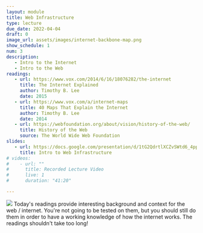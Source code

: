 ```yaml
---
layout: module
title: Web Infrastructure
type: lecture
due_date: 2022-04-04
draft: 0
image_url: assets/images/internet-backbone-map.png
show_schedule: 1
num: 3
description: 
   - Intro to the Internet
   - Intro to the Web
readings:
   - url: https://www.vox.com/2014/6/16/18076282/the-internet
     title: The Internet Explained
     author: Timothy B. Lee
     date: 2015
   - url: https://www.vox.com/a/internet-maps
     title: 40 Maps That Explain the Internet
     author: Timothy B. Lee
     date: 2014
   - url: https://webfoundation.org/about/vision/history-of-the-web/
     title: History of the Web
     source: The World Wide Web Foundation
slides:
   - url: https://docs.google.com/presentation/d/1tG2QdrtlXCZvSWtd6_4ppv-CNnNMsOXe96t4w1o9ZoE/edit?usp=sharing
     title: Intro to Web Infrastructure
# videos: 
#    - url: ""
#      title: Recorded Lecture Video
#      live: 1
#      duration: "41:20"

---
```

<img class="module-image" src="/spring2022/assets/images/internet-backbone-map.png" /> Today's readings provide interesting background and context for the web / internet. You're not going to be tested on them, but you should still do them in order to have a working knowledge of how the internet works. The readings shouldn't take too long!
